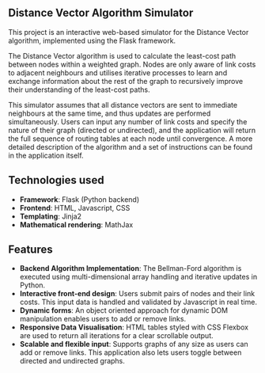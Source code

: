 ## Distance Vector Algorithm Simulator
This project is an interactive web-based simulator for the Distance Vector algorithm, implemented using the Flask framework. 

The Distance Vector algorithm is used to calculate the least-cost path between nodes within a weighted graph. Nodes are only aware of link costs to adjacent neighbours and utilises iterative processes to learn and exchange information about the rest of the graph to recursively improve their understanding of the least-cost paths.

This simulator assumes that all distance vectors are sent to immediate neighbours at the same time, and thus updates are performed simultaneously. Users can input any number of link costs and specify the nature of their graph (directed or undirected), and the application will return the full sequence of routing tables at each node until convergence. A more detailed description of the algorithm and a set of instructions can be found in the application itself.


## Technologies used
- **Framework**: Flask (Python backend)
- **Frontend**: HTML, Javascript, CSS
- **Templating**: Jinja2
- **Mathematical rendering**: MathJax


## Features

- **Backend Algorithm Implementation**: The Bellman-Ford algorithm is executed using multi-dimensional array handling and iterative updates in Python.
- **Interactive front-end design**: Users submit pairs of nodes and their link costs. This input data is handled and validated by Javascript in real time.
- **Dynamic forms**: An object oriented approach for dynamic DOM manipulation enables users to add or remove links.
- **Responsive Data Visualisation**: HTML tables styled with CSS Flexbox are used to return all iterations for a clear scrollable output.
- **Scalable and flexible input**: Supports graphs of any size as users can add or remove links. This application also lets users toggle between directed and undirected graphs. 

